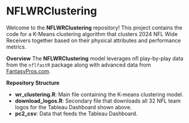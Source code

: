 # NFLWRClustering
Welcome to the **NFLWRClustering** repository! This project contains the code for a K-Means clustering algorithm that clusters 2024 NFL Wide Receivers together based on their physical attributes and performance metrics. 











**Overview**
The **NFLWRClustering** model leverages nfl play-by-play data from the `nflfastR` package along with advanced data from [FantasyPros.com](https://www.fantasypros.com/nfl/advanced-stats-wr.php). 

**Repository Structure**
- **wr_clustering.R**: Main file containing the K-means clustering model.
- **download_logos.R**: Secondary file that downloads all 32 NFL team logos for the Tableau Dashboard shown above.
- **pc2_csv**: Data that feeds the Tableau Dashboard.
